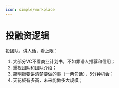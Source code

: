 ```yaml
---
icon: simple/workplace
---
```


# 投融资逻辑

投团队，讲人话，看上限：

1. 大部分VC不看商业计划书，不如靠谱人推荐和信用；
2. 重视团队和团队介绍；
3. 简明扼要讲清楚要做的事（一两句话），5分钟机会；
4. 天花板有多高，未来能做多大规模；
